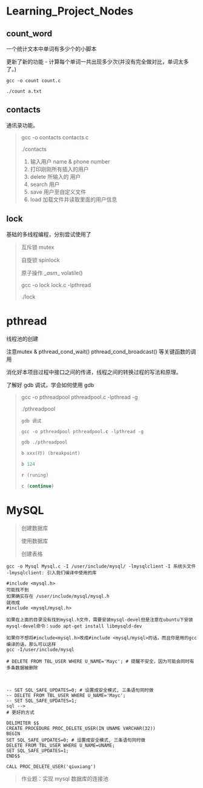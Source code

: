 # Learning_Project_Nodes

## count_word

一个统计文本中单词有多少个的小脚本

更新了新的功能 - 计算每个单词一共出现多少次(并没有完全做对比，单词太多了。)

`gcc -o count count.c`

`./count a.txt`

## contacts

通讯录功能。

> gcc -o contacts contacts.c
>
> ./contacts
>
> 1. 输入用户 name & phone number
> 2. 打印刚刚所有插入的用户
> 3. delete 所输入的 用户
> 4. search 用户
> 5. save 用户至自定义文件
> 6. load 加载文件并读取里面的用户信息

## lock

基础的多线程编程，分别尝试使用了

> 互斥锁 mutex
>
> 自旋锁 spinlock
>
> 原子操作 \__asm__ volatile()
>
> gcc -o lock lock.c -lpthread
>
> ./lock

# pthread

线程池的创建

注意mutex & pthread_cond_wait()  pthread_cond_broadcast() 等关键函数的调用

消化好本项目过程中接口之间的传递，线程之间的转换过程的写法和原理。

了解好 gdb 调试，学会如何使用 gdb

> gcc -o pthreadpool pthreadpool.c -lpthread -g
>
> ./pthreadpool
>
> `gdb 调试`
>
> ```powershell
>gcc -o pthreadpool pthreadpool.c -lpthread -g
> 
>gdb ./pthreadpool
> 
>b xxx(行) (breakpoint)
> 
>b 124
> 
>r (runing)
> 
>c (continue)
> ```

# MySQL

> 创建数据库
>
> 使用数据库
>
> 创建表格

`gcc -o Mysql Mysql.c -I /user/include/mysql/ -lmysqlclient`  `-I 系统头文件  -lmysqlclient: 引入我们编译中使用的库`

```
#include <mysql.h>
可能找不到
如果确实存在 /user/include/mysql/mysql.h
就改成
#include <mysql/mysql.h>

如果在上面的目录没有找到mysql.h文件，需要安装mysql-devel但是注意在ubuntu下安装mysql-devel命令：sudo apt-get install libmysqld-dev

如果你不想将#include<mysql.h>改成#include <mysql/mysql>的话，而且你是用的gcc编译的话，那么可以这样
gcc -I/user/include/mysql

# DELETE FROM TBL_USER WHERE U_NAME='Mayc'; # 提醒不安全，因为可能会同时有多条数据被删除



-- SET SQL_SAFE_UPDATES=0; # 设置成安全模式, 三条语句同时做
-- DELETE FROM TBL_USER WHERE U_NAME='Mayc';
-- SET SQL_SAFE_UPDATES=1;
sql -->
# 更好的方式

DELIMITER $$
CREATE PROCEDURE PROC_DELETE_USER(IN UNAME VARCHAR(32))
BEGIN
SET SQL_SAFE_UPDATES=0; # 设置成安全模式, 三条语句同时做
DELETE FROM TBL_USER WHERE U_NAME=UNAME;
SET SQL_SAFE_UPDATES=1;
END$$

CALL PROC_DELETE_USER('qiuxiang')
```

>  作业题：实现 mysql 数据库的连接池